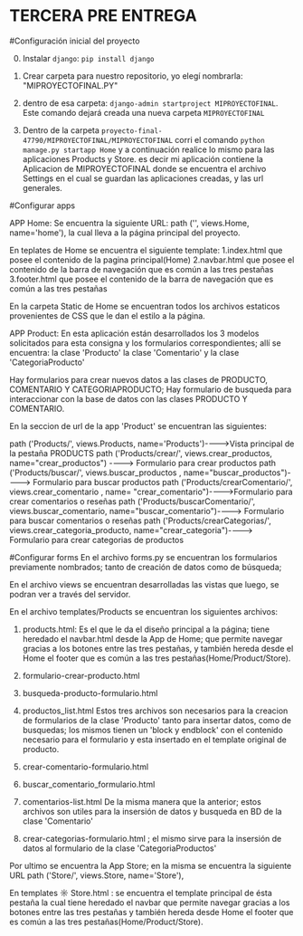 # TERCERA PRE ENTREGA

#Configuración inicial del proyecto

0. Instalar `django`:  `pip install django`
1. Crear carpeta para nuestro repositorio, yo elegí nombrarla: "MIPROYECTOFINAL.PY"
2. dentro de esa carpeta: `django-admin startproject MIPROYECTOFINAL`. Este comando dejará creada una nueva carpeta `MIPROYECTOFINAL`

3. Dentro de la carpeta `proyecto-final-47790/MIPROYECTOFINAL/MIPROYECTOFINAL` corri el comando `python manage.py startapp Home` y a continuación realice lo mismo para las aplicaciones Products y Store.
es decir mi aplicación contiene la Aplicacion de MIPROYECTOFINAL donde se encuentra el archivo Settings en el cual se guardan las aplicaciones creadas, y las url generales.

#Configurar apps

APP Home:
Se encuentra la siguiente URL:
path ('', views.Home, name='home'), la cual lleva a la página principal del proyecto.

En teplates de Home se encuentra el siguiente template:
1.index.html que posee el contenido de la pagina principal(Home)
2.navbar.html que posee el contenido de la barra de navegación que es común a las tres pestañas
3.footer.html que posee el contenido de la barra de navegación que es común a las tres pestañas

En la carpeta Static de Home se encuentran todos los archivos estaticos provenientes de CSS que le dan el estilo a la página.

APP Product:
En esta aplicación están desarrollados los 3 modelos solicitados para esta consigna y los formularios correspondientes; allí se encuentra: 
la clase 'Producto'
la clase 'Comentario' y
la clase 'CategoriaProducto'

Hay formularios para crear nuevos datos a las clases de PRODUCTO, COMENTARIO Y CATEGORIAPRODUCTO; 
Hay formulario de busqueda para interaccionar con la base de datos con las clases PRODUCTO Y COMENTARIO. 

En la seccion de url de la app 'Product' se encuentran las siguientes:

path ('Products/', views.Products, name='Products')---->Vista principal de la pestaña PRODUCTS
path ('Products/crear/', views.crear_productos, name="crear_productos") ----> Formulario para crear productos
path ('Products/buscar/', views.buscar_productos , name="buscar_productos")----> Formulario para buscar productos
path ('Products/crearComentario/', views.crear_comentario , name= "crear_comentario")---->Formulario para crear comentarios o reseñas
path ('Products/buscarComentario/', views.buscar_comentario, name="buscar_comentario")----> Formulario para buscar comentarios o reseñas
path ('Products/crearCategorias/', views.crear_categoria_producto, name="crear_categoria")----> Formulario para crear categorias de productos

#Configurar forms
En el archivo forms.py se encuentran los formularios previamente nombrados; tanto de creación de datos como de búsqueda;

En el archivo views se encuentran desarrolladas las vistas que luego, se podran ver a través del servidor.

En el archivo templates/Products se encuentran los siguientes archivos:
1. products.html: Es el que le da el diseño principal a la página; tiene heredado el navbar.html desde la App de Home; que permite navegar gracias a los botones entre las tres pestañas, y también hereda desde el Home el footer que es común a las tres pestañas(Home/Product/Store).

2. formulario-crear-producto.html
3. busqueda-producto-formulario.html
4. productos_list.html 
Estos tres archivos son necesarios para la creacion de formularios de la clase 'Producto' tanto para insertar datos, como de busquedas; los mismos tienen un 'block y endblock' con el contenido necesario para el formulario y esta insertado en el template original de producto.

5. crear-comentario-formulario.html
6. buscar_comentario_formulario.html
7. comentarios-list.html
De la misma manera que la anterior; estos archivos son utiles para la insersión de datos y busqueda en BD de la clase 'Comentario'

8. crear-categorias-formulario.html ; el mismo sirve para la insersión de datos al formulario de la clase 'CategoriaProductos'

Por ultimo se encuentra la App Store; en la misma se encuentra la siguiente URL
path ('Store/', views.Store, name='Store'),

En templates
☼ Store.html : se encuentra el template principal de ésta pestaña la cual tiene heredado el navbar que permite navegar gracias a los botones entre las tres pestañas y también hereda desde Home el footer que es común a las tres pestañas(Home/Product/Store).